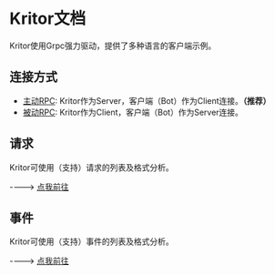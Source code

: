 # Kritor文档

Kritor使用Grpc强力驱动，提供了多种语言的客户端示例。

## 连接方式

- [主动RPC](/docs/request/req_active.md): Kritor作为Server，客户端（Bot）作为Client连接。**（推荐）**
- [被动RPC](/docs/request/req_passive.md): Kritor作为Client，客户端（Bot）作为Server连接。

## 请求

Kritor可使用（支持）请求的列表及格式分析。

----> [点我前往](/docs/request/request.md)

## 事件

Kritor可使用（支持）事件的列表及格式分析。

----> [点我前往](/docs/event/event.md)
